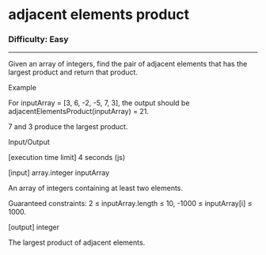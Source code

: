 # adjacent elements product

### Difficulty: Easy ###

---
Given an array of integers, find the pair of adjacent elements that has the largest product and return that product.

Example

For inputArray = [3, 6, -2, -5, 7, 3], the output should be
adjacentElementsProduct(inputArray) = 21.

7 and 3 produce the largest product.

Input/Output

[execution time limit] 4 seconds (js)

[input] array.integer inputArray

An array of integers containing at least two elements.

Guaranteed constraints:
2 ≤ inputArray.length ≤ 10,
-1000 ≤ inputArray[i] ≤ 1000.

[output] integer

The largest product of adjacent elements.
